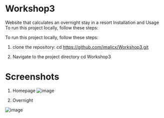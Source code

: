 # Workshop3
Website that calculates an overnight stay in a resort
Installation and Usage To run this project locally, follow these steps:

To run this project locally, follow these steps:

1. clone the repository:
cd https://github.com/imalicx/Workshop3.git

2. Navigate to the project directory
cd Workshop3
# Screenshots
1. Homepage
![image](https://github.com/imalicx/Workshop3/assets/130395112/3d46d8da-57f8-4fe3-afdf-238fa130c326)


2. Overnight

![image](https://github.com/imalicx/Workshop3/assets/130395112/2b078919-7565-4f8c-98c0-497b78c79354)


